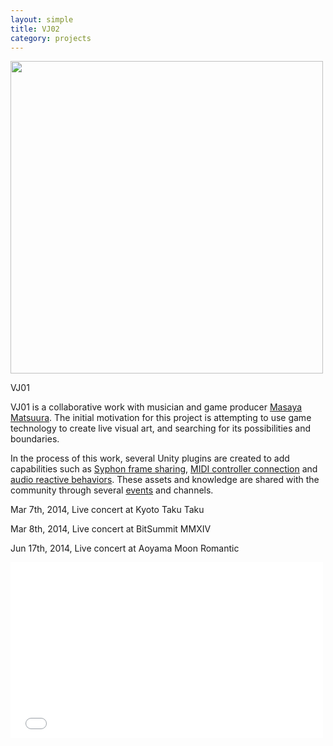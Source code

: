 ```yaml
---
layout: simple
title: VJ02
category: projects
---
```


<img src="/images/2014-03-07-vj02.jpg" width="500" />

VJ01

VJ01 is a collaborative work with musician and game producer [Masaya Matsuura][Masaya]. The initial motivation for this project is attempting to use game technology to create live visual art, and searching for its possibilities and boundaries.

In the process of this work, several Unity plugins are created to add capabilities such as [Syphon frame sharing][Funnel], [MIDI controller connection][MIDIJack] and [audio reactive behaviors][Reaktion]. These assets and knowledge are shared with the community through several [events][Unite] and channels.

Mar 7th, 2014, Live concert at Kyoto Taku Taku

Mar 8th, 2014, Live concert at BitSummit MMXIV

Jun 17th, 2014, Live concert at Aoyama Moon Romantic

<iframe width="500" height="281" src="//www.youtube.com/embed/jg0v-8Zb-qo?rel=0" frameborder="0" allowfullscreen></iframe>

[Masaya]: https://en.wikipedia.org/wiki/Masaya_Matsuura
[Unite]: http://japan.unity3d.com/unite/unite2014/
[Funnel]: https://github.com/keijiro/Funnel
[MIDIJack]: https://github.com/keijiro/MidiJack
[Reaktion]: https://github.com/keijiro/Reaktion
